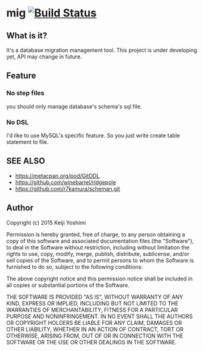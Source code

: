 # mig  [![Build Status](https://secure.travis-ci.org/walf443/mig.png)](http://travis-ci.org/walf443/mig)

## What is it?

It's a database migration management tool. This project is under developing yet, API may change in future.

## Feature

### No step files

you should only manage database's schema's sql file.

### No DSL

I'd like to use MySQL's specific feature. So you just write create table statement to file.

SEE ALSO
-----------

 - https://metacpan.org/pod/GitDDL
 - https://github.com/winebarrel/ridgepole
 - https://github.com/r7kamura/scheman.git

Author
--------

Copyright (c) 2015 Keiji Yoshimi

Permission is hereby granted, free of charge, to any person obtaining a copy of this software and associated documentation files (the "Software"), to deal in the Software without restriction, including without limitation the rights to use, copy, modify, merge, publish, distribute, sublicense, and/or sell copies of the Software, and to permit persons to whom the Software is furnished to do so, subject to the following conditions:

The above copyright notice and this permission notice shall be included in all copies or substantial portions of the Software.

THE SOFTWARE IS PROVIDED "AS IS", WITHOUT WARRANTY OF ANY KIND, EXPRESS OR IMPLIED, INCLUDING BUT NOT LIMITED TO THE WARRANTIES OF MERCHANTABILITY, FITNESS FOR A PARTICULAR PURPOSE AND NONINFRINGEMENT. IN NO EVENT SHALL THE AUTHORS OR COPYRIGHT HOLDERS BE LIABLE FOR ANY CLAIM, DAMAGES OR OTHER LIABILITY, WHETHER IN AN ACTION OF CONTRACT, TORT OR OTHERWISE, ARISING FROM, OUT OF OR IN CONNECTION WITH THE SOFTWARE OR THE USE OR OTHER DEALINGS IN THE SOFTWARE.
